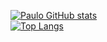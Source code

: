 [![Paulo GitHub stats](https://github-readme-stats.vercel.app/api?username=paulogliwa&count_private=true&show_icons=true&theme=swift&include_all_commits=true)](https://github.com/anuraghazra/github-readme-stats)   
[![Top Langs](https://github-readme-stats.vercel.app/api/top-langs/?username=paulogliwa&layout=compact&theme=swift)](https://github.com/anuraghazra/github-readme-stats)

<!---
paulogliwa/paulogliwa is a ✨ special ✨ repository because its `README.md` (this file) appears on your GitHub profile.
You can click the Preview link to take a look at your changes.
--->
